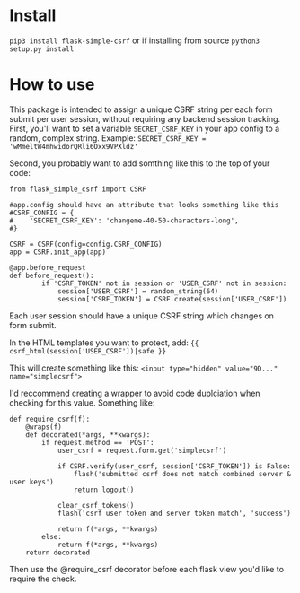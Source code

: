 # Install
`pip3 install flask-simple-csrf`
or if installing from source
```python3 setup.py install```

# How to use
This package is intended to assign a unique CSRF string per each form submit per user session, without requiring any backend session tracking. First, you'll want to set a variable `SECRET_CSRF_KEY` in your app config to a random, complex string. Example: `SECRET_CSRF_KEY = 'wMmeltW4mhwidorQRli6Oxx9VPXldz'`

Second, you probably want to add somthing like this to the top of your code:

```
from flask_simple_csrf import CSRF

#app.config should have an attribute that looks something like this
#CSRF_CONFIG = {
#    'SECRET_CSRF_KEY': 'changeme-40-50-characters-long',
#}

CSRF = CSRF(config=config.CSRF_CONFIG)
app = CSRF.init_app(app)

@app.before_request
def before_request():
        if 'CSRF_TOKEN' not in session or 'USER_CSRF' not in session:
            session['USER_CSRF'] = random_string(64)
            session['CSRF_TOKEN'] = CSRF.create(session['USER_CSRF'])
```

Each user session should have a unique CSRF string which changes on form submit.

In the HTML templates you want to protect, add: `{{ csrf_html(session['USER_CSRF'])|safe }}`

This will create something like this: `<input type="hidden" value="9D..." name="simplecsrf">`

I'd reccommend creating a wrapper to avoid code duplciation when checking for this value. Something like:
```
def require_csrf(f):
    @wraps(f)
    def decorated(*args, **kwargs):
        if request.method == 'POST':
            user_csrf = request.form.get('simplecsrf')

            if CSRF.verify(user_csrf, session['CSRF_TOKEN']) is False:
                flash('submitted csrf does not match combined server & user keys')
                return logout()

            clear_csrf_tokens()
            flash('csrf user token and server token match', 'success')

            return f(*args, **kwargs)
        else:
            return f(*args, **kwargs)
    return decorated
```

Then use the @require_csrf decorator before each flask view you'd like to require the check.


